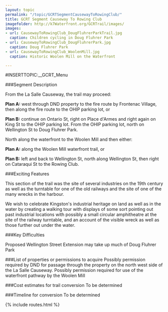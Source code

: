 ```yaml
---
layout: topic
permalink: "/topic/GCRTSegmentCausewayToRowingClub/"
title: GCRT Segment Causeway To Rowing Club
imagefolder: http://k7Waterfront.org/GCRTrail/images/
images:
- url: CausewayToRowingClub_DougFluhrerParkTrail.jpg
  caption: Children cycling in Doug Fluhrer Park
- url: CausewayToRowingClub_DougFluhrerPark.jpg
  caption: Doug Fluhrer Park
- url: CausewayToRowingClub_WoolenMill.jpg
  caption: Historic Woolen Mill on the Waterfront

---
```


#INSERTTOPIC:__GCRT_Menu




###Segment Description

From the La Salle Causeway, the trail may proceed:

**Plan A:** west through DND property to the fire route by Frontenac Village, then along the fire route to the OHIP parking lot, or

**Plan B:** continue on Ontario St, right on Place d'Armes and right again on King St to the OHIP parking lot.
From the OHIP parking lot, north on Wellington St to Doug Fluhrer Park.

North along the waterfront to the Woolen Mill and then either:

**Plan A:** along the Woolen Mill waterfront trail, or

**Plan B:** left and back to Wellington St, north along Wellington St, then right on Cataraqui St to the Rowing Club.

###Exciting Features

This section of the trail was the site of several industries on the 19th century as well as the turntable for one of the old railways and the site of one of the many wrecks in the harbour.

We wish to celebrate Kingston's industrial heritage on land as well as in the water by creating a walking tour with displays of some sort pointing out past industrial locations with possibly a small circular amphitheatre at the site of the railway turntable, and an account of the visible wreck as well as those further out under the water.

###Key Difficulties

Proposed Wellington Street Extension may take up much of Doug Fluhrer Park

###List of properties or permissions to acquire
Possibly permission required by DND for passage through the property on the north west side of the La Salle Causeway.
Possibly permission required for use of the waterfront pathway by the Woolen Mill

###Cost estimates for trail conversion
To be determined

###Timeline for conversion
To be determined

{% include routes.html %}
